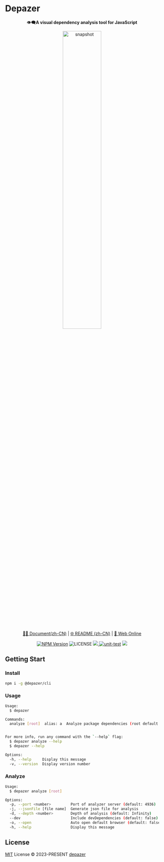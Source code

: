 # Depazer

<p align="center">👁️‍🗨️<b>A visual dependency analysis tool for JavaScript</b></p>

<p align="center"><img width="50%" alt="snapshot" src="https://github.com/depazer/depazer/assets/86412303/5a87c44f-c20c-4f9b-ae20-459c22822577" /></p>

<p align="center">
<a href="https://depazer.github.io/depazer">🧑‍💻 Document(zh-CN)</a> |
<a href="/README.zh-CN.md">🌐 README (zh-CN)</a> |
<a href="https://depazer.github.io/playground">👀 Web Online</a>
</p>

<p align="center">
<a href="https://www.npmjs.com/%40depazer/cli" target="_blank"><img src="https://img.shields.io/npm/v/%40depazer/cli" alt="NPM Version" /></a>
<img alt="LICENSE" src="https://img.shields.io/github/license/depazer/depazer">
<a href="https://codecov.io/gh/depazer/depazer" > 
 <img src="https://codecov.io/gh/depazer/depazer/branch/main/graph/badge.svg?token=IOMUECCGVD"/> 
 </a>
<a href="https://github.com/depazer/depazer/actions/workflows/ci.yaml"><img src="https://github.com/depazer/depazer/actions/workflows/ci.yaml/badge.svg" alt="unit-test" /></a>
<a href="https://depazer.github.io/depazer/"><img src="https://github.com/depazer/depazer/actions/workflows/deploy.yml/badge.svg" /></a>
</p>

## Getting Start

### Install

```bash
npm i -g @depazer/cli
```

### Usage

```bash
Usage:
  $ depazer

Commands:
  analyze [root]  alias: a  Analyze package dependencies (root default .)


For more info, run any command with the `--help` flag:
  $ depazer analyze --help
  $ depazer --help

Options:
  -h, --help     Display this message
  -v, --version  Display version number
```

### Analyze

```bash
Usage:
  $ depazer analyze [root]

Options:
  -p, --port <number>         Port of analyzer server (default: 4936)
  -j, --jsonFile [file name]  Generate json file for analysis
  -d, --depth <number>        Depth of analysis (default: Infinity)
  --dev                       Include devDependencies (default: false)
  -o, --open                  Auto open default browser (default: false)
  -h, --help                  Display this message
```

## License

[MIT](./LICENSE) License &copy; 2023-PRESENT [depazer](https://github.com/depazer)
